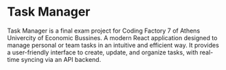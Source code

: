 # Task Manager

Task Manager is a final exam project for Coding Factory 7 of Athens Univercity of Economic Bussines.
A modern React application designed to manage personal or team tasks in an intuitive and efficient way. 
It provides a user-friendly interface to create, update, and organize tasks, with real-time syncing via an API backend.
